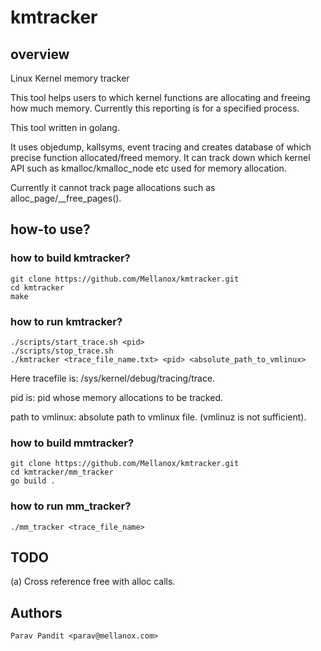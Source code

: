 # kmtracker

## overview
Linux Kernel memory tracker

This tool helps users to which kernel functions are allocating and freeing how much memory.
Currently this reporting is for a specified process.

This tool written in golang.

It uses objedump, kallsyms, event tracing and creates database of which precise function allocated/freed memory.
It can track down which kernel API such as kmalloc/kmalloc_node etc used for memory allocation.

Currently it cannot track page allocations such as alloc_page/__free_pages().

## how-to use?
### how to build kmtracker?
```
git clone https://github.com/Mellanox/kmtracker.git
cd kmtracker
make
```

### how to run kmtracker?
```
./scripts/start_trace.sh <pid>
./scripts/stop_trace.sh
./kmtracker <trace_file_name.txt> <pid> <absolute_path_to_vmlinux>
```

Here tracefile is: /sys/kernel/debug/tracing/trace.

pid is: pid whose memory allocations to be tracked.

path to vmlinux: absolute path to vmlinux file. (vmlinuz is not sufficient).

### how to build mmtracker?
```
git clone https://github.com/Mellanox/kmtracker.git
cd kmtracker/mm_tracker
go build .
```

### how to run mm_tracker?
```
./mm_tracker <trace_file_name>
```

## TODO
(a) Cross reference free with alloc calls.

## Authors
    Parav Pandit <parav@mellanox.com>
